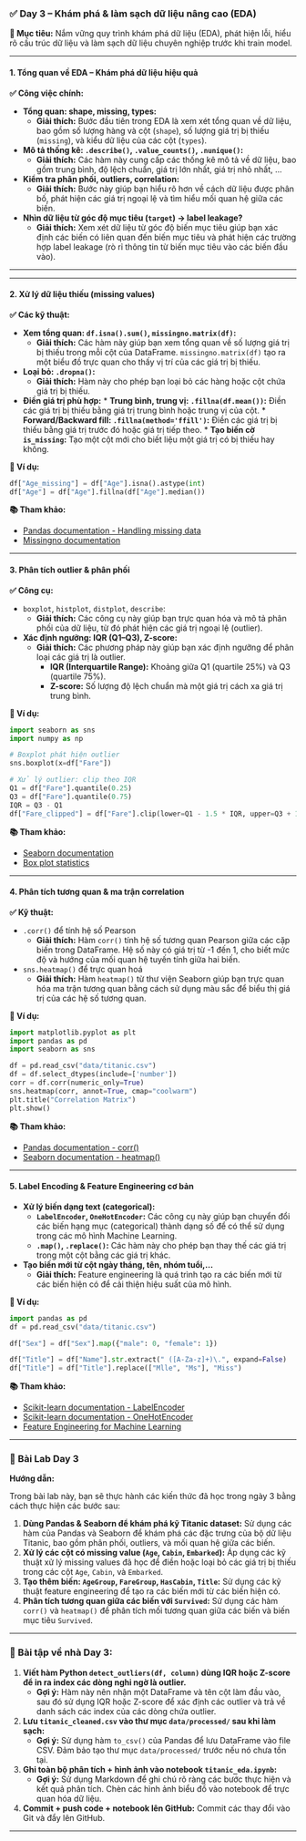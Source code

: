 ### ✅ **Day 3 – Khám phá & làm sạch dữ liệu nâng cao (EDA)**


**🎯 Mục tiêu:** Nắm vững quy trình khám phá dữ liệu (EDA), phát hiện lỗi, hiểu rõ cấu trúc dữ liệu và làm sạch dữ liệu chuyên nghiệp trước khi train model.

---

#### 1. Tổng quan về EDA – Khám phá dữ liệu hiệu quả

**✅ Công việc chính:**

*   **Tổng quan: shape, missing, types:**
    *   **Giải thích:** Bước đầu tiên trong EDA là xem xét tổng quan về dữ liệu, bao gồm số lượng hàng và cột (`shape`), số lượng giá trị bị thiếu (`missing`), và kiểu dữ liệu của các cột (`types`).
*   **Mô tả thống kê: `.describe()`, `.value_counts()`, `.nunique()`:**
    *   **Giải thích:** Các hàm này cung cấp các thống kê mô tả về dữ liệu, bao gồm trung bình, độ lệch chuẩn, giá trị lớn nhất, giá trị nhỏ nhất, ...
*   **Kiểm tra phân phối, outliers, correlation:**
    *   **Giải thích:** Bước này giúp bạn hiểu rõ hơn về cách dữ liệu được phân bố, phát hiện các giá trị ngoại lệ và tìm hiểu mối quan hệ giữa các biến.
*   **Nhìn dữ liệu từ góc độ mục tiêu (`target`) → label leakage?**
    *   **Giải thích:** Xem xét dữ liệu từ góc độ biến mục tiêu giúp bạn xác định các biến có liên quan đến biến mục tiêu và phát hiện các trường hợp label leakage (rò rỉ thông tin từ biến mục tiêu vào các biến đầu vào).

---

---

#### 2. Xử lý dữ liệu thiếu (missing values)

**✅ Các kỹ thuật:**

*   **Xem tổng quan: `df.isna().sum()`, `missingno.matrix(df)`:**
    *   **Giải thích:** Các hàm này giúp bạn xem tổng quan về số lượng giá trị bị thiếu trong mỗi cột của DataFrame. `missingno.matrix(df)` tạo ra một biểu đồ trực quan cho thấy vị trí của các giá trị bị thiếu.
*   **Loại bỏ: `.dropna()`:**
    *   **Giải thích:** Hàm này cho phép bạn loại bỏ các hàng hoặc cột chứa giá trị bị thiếu.
*   **Điền giá trị phù hợp:**
        *   **Trung bình, trung vị: `.fillna(df.mean())`:** Điền các giá trị bị thiếu bằng giá trị trung bình hoặc trung vị của cột.
        *   **Forward/Backward fill: `.fillna(method='ffill')`:** Điền các giá trị bị thiếu bằng giá trị trước đó hoặc giá trị tiếp theo.
        *   **Tạo biến cờ `is_missing`:** Tạo một cột mới cho biết liệu một giá trị có bị thiếu hay không.

**🧪 Ví dụ:**

```python
df["Age_missing"] = df["Age"].isna().astype(int)
df["Age"] = df["Age"].fillna(df["Age"].median())
```

**📚 Tham khảo:**

*   [Pandas documentation - Handling missing data](https://pandas.pydata.org/docs/user_guide/missing_data.html)
*   [Missingno documentation](https://github.com/ResidentMario/missingno)

---

#### 3. Phân tích outlier & phân phối

**✅ Công cụ:**

*   `boxplot`, `histplot`, `distplot`, `describe`:
    *   **Giải thích:** Các công cụ này giúp bạn trực quan hóa và mô tả phân phối của dữ liệu, từ đó phát hiện các giá trị ngoại lệ (outlier).
*   **Xác định ngưỡng: IQR (Q1–Q3), Z-score:**
    *   **Giải thích:** Các phương pháp này giúp bạn xác định ngưỡng để phân loại các giá trị là outlier.
        *   **IQR (Interquartile Range):** Khoảng giữa Q1 (quartile 25%) và Q3 (quartile 75%).
        *   **Z-score:** Số lượng độ lệch chuẩn mà một giá trị cách xa giá trị trung bình.

**🧪 Ví dụ:**

```python
import seaborn as sns
import numpy as np

# Boxplot phát hiện outlier
sns.boxplot(x=df["Fare"])

# Xử lý outlier: clip theo IQR
Q1 = df["Fare"].quantile(0.25)
Q3 = df["Fare"].quantile(0.75)
IQR = Q3 - Q1
df["Fare_clipped"] = df["Fare"].clip(lower=Q1 - 1.5 * IQR, upper=Q3 + 1.5 * IQR)
```

**📚 Tham khảo:**

*   [Seaborn documentation](https://seaborn.pydata.org/)
*   [Box plot statistics](https://towardsdatascience.com/understanding-boxplots-5f2df72410bc)

---

#### 4. Phân tích tương quan & ma trận correlation

**✅ Kỹ thuật:**

*   `.corr()` để tính hệ số Pearson
    *   **Giải thích:** Hàm `corr()` tính hệ số tương quan Pearson giữa các cặp biến trong DataFrame. Hệ số này có giá trị từ -1 đến 1, cho biết mức độ và hướng của mối quan hệ tuyến tính giữa hai biến.
*   `sns.heatmap()` để trực quan hoá
    *   **Giải thích:** Hàm `heatmap()` từ thư viện Seaborn giúp bạn trực quan hóa ma trận tương quan bằng cách sử dụng màu sắc để biểu thị giá trị của các hệ số tương quan.

**🧪 Ví dụ:**

```python
import matplotlib.pyplot as plt
import pandas as pd
import seaborn as sns

df = pd.read_csv("data/titanic.csv")
df = df.select_dtypes(include=['number'])
corr = df.corr(numeric_only=True)
sns.heatmap(corr, annot=True, cmap="coolwarm")
plt.title("Correlation Matrix")
plt.show()
```

**📚 Tham khảo:**

*   [Pandas documentation - corr()](https://pandas.pydata.org/docs/reference/api/pandas.DataFrame.corr.html)
*   [Seaborn documentation - heatmap()](https://seaborn.pydata.org/generated/seaborn.heatmap.html)

---

#### 5. Label Encoding & Feature Engineering cơ bản

*   **Xử lý biến dạng text (categorical):**
    *   **`LabelEncoder`, `OneHotEncoder`:** Các công cụ này giúp bạn chuyển đổi các biến hạng mục (categorical) thành dạng số để có thể sử dụng trong các mô hình Machine Learning.
    *   **`.map()`, `.replace()`:** Các hàm này cho phép bạn thay thế các giá trị trong một cột bằng các giá trị khác.
*   **Tạo biến mới từ cột ngày tháng, tên, nhóm tuổi,…**
    *   **Giải thích:** Feature engineering là quá trình tạo ra các biến mới từ các biến hiện có để cải thiện hiệu suất của mô hình.

**🧪 Ví dụ:**

```python
import pandas as pd
df = pd.read_csv("data/titanic.csv")

df["Sex"] = df["Sex"].map({"male": 0, "female": 1})

df["Title"] = df["Name"].str.extract(" ([A-Za-z]+)\.", expand=False)
df["Title"] = df["Title"].replace(["Mlle", "Ms"], "Miss")
```

**📚 Tham khảo:**

*   [Scikit-learn documentation - LabelEncoder](https://scikit-learn.org/stable/modules/generated/sklearn.preprocessing.LabelEncoder.html)
*   [Scikit-learn documentation - OneHotEncoder](https://scikit-learn.org/stable/modules/generated/sklearn.preprocessing.OneHotEncoder.html)
*   [Feature Engineering for Machine Learning](https://www.amazon.com/Feature-Engineering-Machine-Learning-Principles/dp/1491953247)

---

### 🧪 Bài Lab Day 3

**Hướng dẫn:**

Trong bài lab này, bạn sẽ thực hành các kiến thức đã học trong ngày 3 bằng cách thực hiện các bước sau:

1.  **Dùng Pandas & Seaborn để khám phá kỹ Titanic dataset:** Sử dụng các hàm của Pandas và Seaborn để khám phá các đặc trưng của bộ dữ liệu Titanic, bao gồm phân phối, outliers, và mối quan hệ giữa các biến.
2.  **Xử lý các cột có missing value (`Age`, `Cabin`, `Embarked`):** Áp dụng các kỹ thuật xử lý missing values đã học để điền hoặc loại bỏ các giá trị bị thiếu trong các cột `Age`, `Cabin`, và `Embarked`.
3.  **Tạo thêm biến: `AgeGroup`, `FareGroup`, `HasCabin`, `Title`:** Sử dụng các kỹ thuật feature engineering để tạo ra các biến mới từ các biến hiện có.
4.  **Phân tích tương quan giữa các biến với `Survived`:** Sử dụng các hàm `corr()` và `heatmap()` để phân tích mối tương quan giữa các biến và biến mục tiêu `Survived`.

---

### 📝 Bài tập về nhà Day 3:

1.  **Viết hàm Python `detect_outliers(df, column)` dùng IQR hoặc Z-score để in ra index các dòng nghi ngờ là outlier.**
    *   **Gợi ý:** Hàm này nên nhận một DataFrame và tên cột làm đầu vào, sau đó sử dụng IQR hoặc Z-score để xác định các outlier và trả về danh sách các index của các dòng chứa outlier.
2.  **Lưu `titanic_cleaned.csv` vào thư mục `data/processed/` sau khi làm sạch:**
    *   **Gợi ý:** Sử dụng hàm `to_csv()` của Pandas để lưu DataFrame vào file CSV. Đảm bảo tạo thư mục `data/processed/` trước nếu nó chưa tồn tại.
3.  **Ghi toàn bộ phân tích + hình ảnh vào notebook `titanic_eda.ipynb`:**
    *   **Gợi ý:** Sử dụng Markdown để ghi chú rõ ràng các bước thực hiện và kết quả phân tích. Chèn các hình ảnh biểu đồ vào notebook để trực quan hóa dữ liệu.
4.  **Commit + push code + notebook lên GitHub:** Commit các thay đổi vào Git và đẩy lên GitHub.

---
